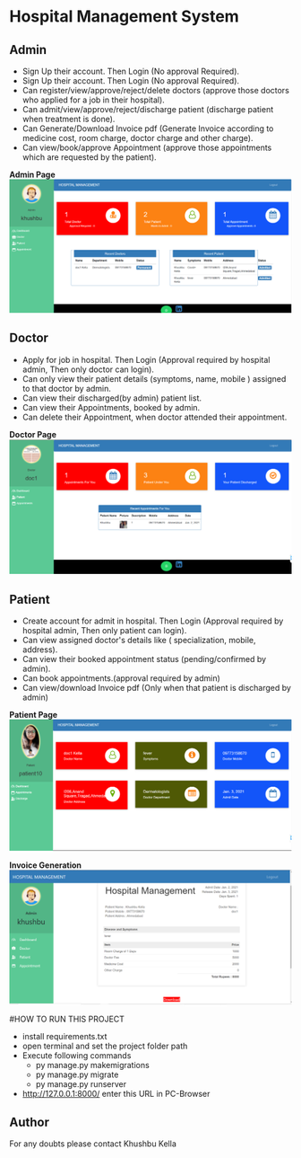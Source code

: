 # Hospital Management System

## Admin
  - Sign Up their account. Then Login (No approval Required).
  - Sign Up their account. Then Login (No approval Required).
  - Can register/view/approve/reject/delete doctors (approve those doctors who applied for a job in their hospital).
  - Can admit/view/approve/reject/discharge patient (discharge patient when treatment is done).
  - Can Generate/Download Invoice pdf (Generate Invoice according to medicine cost, room charge, doctor charge and other charge).
  - Can view/book/approve Appointment (approve those appointments which are requested by the patient).
  
  **Admin Page**
![Admin Page](images/admin.png)   


## Doctor
- Apply for job in hospital. Then Login (Approval required by hospital admin, Then only doctor can login).
- Can only view their patient details (symptoms, name, mobile ) assigned to that doctor by admin.
- Can view their discharged(by admin) patient list.
- Can view their Appointments, booked by admin.
- Can delete their Appointment, when doctor attended their appointment.

**Doctor Page**
 ![Doctor](images/doctor.png)



## Patient
- Create account for admit in hospital. Then Login (Approval required by hospital admin, Then only patient can login).
- Can view assigned doctor's details like ( specialization, mobile, address).
- Can view their booked appointment status (pending/confirmed by admin).
- Can book appointments.(approval required by admin)
- Can view/download Invoice pdf (Only when that patient is discharged by admin)

**Patient Page**
 ![Patient](images/patient.png)


**Invoice Generation**
 ![Invoice](images/invoice.png)
 

#HOW TO RUN THIS PROJECT
- install requirements.txt
- open terminal and set the project folder path 
- Execute following commands 
  - py manage.py makemigrations
  - py manage.py migrate
  - py manage.py runserver
- http://127.0.0.1:8000/ enter this URL in PC-Browser
 
 
 
 ## Author 
 For any doubts please contact Khushbu Kella

 
